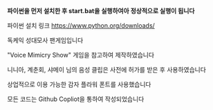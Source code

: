**파이썬을 먼저 설치한 후 start.bat을 실행하여아 정상적으로 실행이 됩니다**

파이썬 설치 링크
https://www.python.org/downloads/




독케익 성대모사 팬게임입니다

"Voice Mimicry Show" 게임을 참고하여 제작하였습니다

니니아, 계춘회, 샤메이 님의 음성 클립은 사전에 허가를 받은 후 사용하였습니다

상업적으로 이용 가능한 감자 플라워 폰트를 사용했습니다

모든 코드는 Github Copliot을 통하여 작성되었습니다
